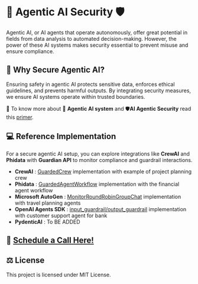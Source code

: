 
# 🤖 Agentic AI Security 🛡️

Agentic AI, or AI agents that operate autonomously, offer great potential in fields from data analysis to automated decision-making. However, the power of these AI systems makes security essential to prevent misuse and ensure compliance.

## 🔐  Why Secure Agentic AI?

Ensuring safety in agentic AI protects sensitive data, enforces ethical guidelines, and prevents harmful outputs. By integrating security measures, we ensure AI systems operate within trusted boundaries.

📜 To know more about 🤖  **Agentic AI system** and 🛡️**AI Agentic Security** read this [primer](../LearnAgenticAISecurity/agentic_ai_security.md).

## 💻 Reference Implementation

For a secure agentic AI setup, you can explore integrations like **CrewAI** and **Phidata** with **Guardian API** to monitor compliance and guardrail interactions.

- **CrewAI** : [GuardedCrew](Crewai_Agent_Example) implementation with example of project planning crew
- **Phidata** : [GuardedAgentWorkflow](PhiData_Agent_Examples) implementation with the financial agent workflow
- **Microsoft AutoGen** : [MonitorRoundRobinGroupChat](Microsoft_Autogen_Example) implementation with travel planning agents
- **OpenAI Agents SDK** : [input_guardrail/output_guardrail](OpenAI_Agent_SDK_Example) implementation with customer support agent for bank
- **PydenticAI** : To BE ADDED


## 📅 **[Schedule a Call Here!](https://share-eu1.hsforms.com/1er3vym0FRA-r_B2ZnG5OWQffb9n?__hstc=138249519.4d817d58bf2f28287881f1a4495c2daa.1682320777326.1688113936277.1688634393681.37&__hssc=138249519.1.1688634393681&__hsfp=524412920)**


## ⚖️ License

This project is licensed under MIT License.